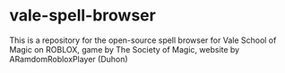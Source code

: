 # vale-spell-browser
This is a repository for the open-source spell browser for Vale School of Magic on ROBLOX, game by The Society of Magic, website by ARamdomRobloxPlayer (Duhon)
